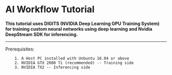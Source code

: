 # AI Workflow Tutorial
**This tutorial uses DIGITS (NVIDIA Deep Learning GPU Training System) for training custom neural networks using deep learning and Nvidia DeepStream SDK for inferencing.**


------------


Prerequisites:

		1. A Host PC installed with Unbuntu 16.04 or above
		2. NVIDIA GTX 2080 Ti (recommended) -- Training side
		3. NVIDIA TX2 -- Inferencing side

